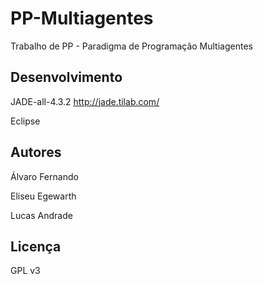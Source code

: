 PP-Multiagentes
===============

Trabalho de PP - Paradigma de Programação Multiagentes


Desenvolvimento
---------------

JADE-all-4.3.2 <http://jade.tilab.com/>

Eclipse


Autores
------

Álvaro Fernando

Eliseu Egewarth

Lucas Andrade


Licença
-------

GPL v3
